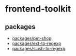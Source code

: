 # frontend-toolkit

## packages

- [packages/pet-shop](./packages/pet-shop/)
- [packages/ext-to-regexp](./packages/ext-to-regexp/)
- [packages/slash-to-regexp](./packages/slash-to-regexp/)
